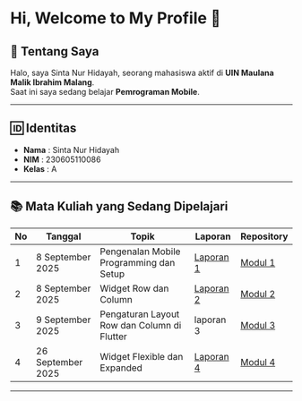 # Hi, Welcome to My Profile 👋

## 📖 Tentang Saya
Halo, saya Sinta Nur Hidayah, seorang mahasiswa aktif di **UIN Maulana Malik Ibrahim Malang**.  
Saat ini saya sedang belajar **Pemrograman Mobile**.

---

## 🆔 Identitas
- **Nama** : Sinta Nur Hidayah  
- **NIM** : 230605110086  
- **Kelas** : A  

---


## 📚 Mata Kuliah yang Sedang Dipelajari

| No | Tanggal         | Topik                                           | Laporan            | Repository  |
|----|-----------------|-------------------------------------------------|--------------------|-------------|
| 1  | 8 September 2025 | Pengenalan Mobile Programming dan Setup         | [Laporan 1](https://drive.google.com/drive/folders/1gIwtNl6-dZODwL7fsewd3MV_tLi78huj?usp=sharing "Laporan 1")     | [Modul 1](https://github.com/sintahidayah/prak-Mobile-Modul-1 "Modul 1") |
| 2  | 8 September 2025 | Widget Row dan Column                          | [Laporan 2](https://drive.google.com/drive/folders/1zAFAhKgOkJN8A98vxUhUPP25BrPvhRq3?usp=sharing "Laporan 2")    | [Modul 2](https://github.com/sintahidayah/prak-Mobile-Modul-2 "Modul 2") |
| 3  | 9 September 2025 | Pengaturan Layout Row dan Column di Flutter    | laporan 3 | [Modul 3](#) |
| 4  | 26 September 2025 | Widget Flexible dan Expanded                   | [Laporan 4](#)     | [Modul 4](#) |

---
